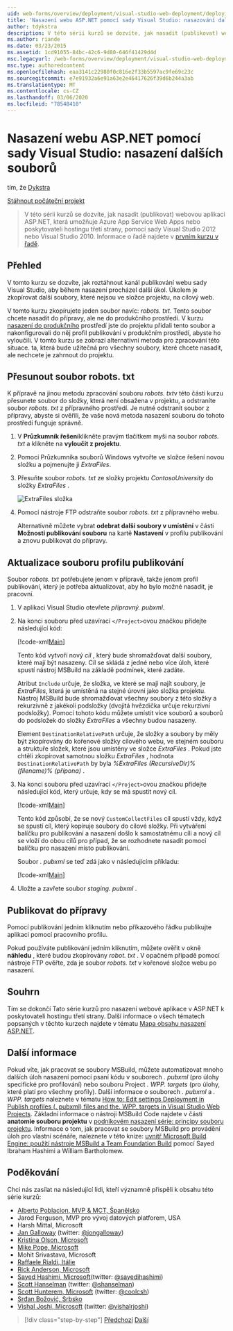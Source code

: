 ```yaml
---
uid: web-forms/overview/deployment/visual-studio-web-deployment/deploying-extra-files
title: 'Nasazení webu ASP.NET pomocí sady Visual Studio: nasazování dalších souborů | Microsoft Docs'
author: tdykstra
description: V této sérii kurzů se dozvíte, jak nasadit (publikovat) webovou aplikaci ASP.NET, která bude Azure App Service Web Apps nebo poskytovateli hostingu třetí strany, pomocí usin...
ms.author: riande
ms.date: 03/23/2015
ms.assetid: 1cd91055-84bc-42c6-9d80-646f41429d4d
msc.legacyurl: /web-forms/overview/deployment/visual-studio-web-deployment/deploying-extra-files
msc.type: authoredcontent
ms.openlocfilehash: eaa3141c22980f0c816e2f33b5597ac9fe69c23c
ms.sourcegitcommit: e7e91932a6e91a63e2e46417626f39d6b244a3ab
ms.translationtype: MT
ms.contentlocale: cs-CZ
ms.lasthandoff: 03/06/2020
ms.locfileid: "78548410"
---
```

# <a name="aspnet-web-deployment-using-visual-studio-deploying-extra-files"></a>Nasazení webu ASP.NET pomocí sady Visual Studio: nasazení dalších souborů

tím, že [Dykstra](https://github.com/tdykstra)

[Stáhnout počáteční projekt](https://go.microsoft.com/fwlink/p/?LinkId=282627)

> V této sérii kurzů se dozvíte, jak nasadit (publikovat) webovou aplikaci ASP.NET, která umožňuje Azure App Service Web Apps nebo poskytovateli hostingu třetí strany, pomocí sady Visual Studio 2012 nebo Visual Studio 2010. Informace o řadě najdete v [prvním kurzu v řadě](introduction.md).

## <a name="overview"></a>Přehled

V tomto kurzu se dozvíte, jak roztáhnout kanál publikování webu sady Visual Studio, aby během nasazení procházel další úkol. Úkolem je zkopírovat další soubory, které nejsou ve složce projektu, na cílový web.

V tomto kurzu zkopírujete jeden soubor navíc: *robots. txt*. Tento soubor chcete nasadit do přípravy, ale ne do produkčního prostředí. V kurzu [nasazení do produkčního](deploying-to-production.md) prostředí jste do projektu přidali tento soubor a nakonfigurovali do něj profil publikování v produkčním prostředí, abyste ho vyloučili. V tomto kurzu se zobrazí alternativní metoda pro zpracování této situace. ta, která bude užitečná pro všechny soubory, které chcete nasadit, ale nechcete je zahrnout do projektu.

## <a name="move-the-robotstxt-file"></a>Přesunout soubor robots. txt

K přípravě na jinou metodu zpracování souboru *robots. txt*v této části kurzu přesunete soubor do složky, která není obsažena v projektu, a odstraníte soubor *robots. txt* z přípravného prostředí. Je nutné odstranit soubor z přípravy, abyste si ověřili, že vaše nová metoda nasazení souboru do tohoto prostředí funguje správně.

1. V **Průzkumník řešení**klikněte pravým tlačítkem myši na soubor *robots. txt* a klikněte na **vyloučit z projektu**.
2. Pomocí Průzkumníka souborů Windows vytvořte ve složce řešení novou složku a pojmenujte ji *ExtraFiles*.
3. Přesuňte soubor *robots. txt* ze složky projektu *ContosoUniversity* do složky *ExtraFiles* .

    ![ExtraFiles složka](deploying-extra-files/_static/image1.png)
4. Pomocí nástroje FTP odstraňte soubor *robots. txt* z přípravného webu.

    Alternativně můžete vybrat **odebrat další soubory v umístění** v části **Možnosti publikování souboru** na kartě **Nastavení** v profilu publikování a znovu publikovat do přípravy.

## <a name="update-the-publish-profile-file"></a>Aktualizace souboru profilu publikování

Soubor *robots. txt* potřebujete jenom v přípravě, takže jenom profil publikování, který je potřeba aktualizovat, aby ho bylo možné nasadit, je pracovní.

1. V aplikaci Visual Studio otevřete *přípravný. pubxml*.
2. Na konci souboru před uzavírací `</Project>`ovou značkou přidejte následující kód:

    [!code-xml[Main](deploying-extra-files/samples/sample1.xml)]

    Tento kód vytvoří nový *cíl* , který bude shromažďovat další soubory, které mají být nasazeny. Cíl se skládá z jedné nebo více úloh, které spustí nástroj MSBuild na základě podmínek, které zadáte.

    Atribut `Include` určuje, že složka, ve které se mají najít soubory, je *ExtraFiles*, která je umístěná na stejné úrovni jako složka projektu. Nástroj MSBuild bude shromažďovat všechny soubory z této složky a rekurzivně z jakékoli podsložky (dvojitá hvězdička určuje rekurzivní podsložky). Pomocí tohoto kódu můžete umístit více souborů a souborů do podsložek do složky *ExtraFiles* a všechny budou nasazeny.

    Element `DestinationRelativePath` určuje, že složky a soubory by měly být zkopírovány do kořenové složky cílového webu, ve stejném souboru a struktuře složek, které jsou umístěny ve složce *ExtraFiles* . Pokud jste chtěli zkopírovat samotnou složku *ExtraFiles* , hodnota `DestinationRelativePath` by byla *\%ExtraFiles (RecursiveDir)% (filename)% (přípona)* .
3. Na konci souboru před uzavírací `</Project>`ovou značkou přidejte následující kód, který určuje, kdy se má spustit nový cíl.

    [!code-xml[Main](deploying-extra-files/samples/sample2.xml)]

    Tento kód způsobí, že se nový `CustomCollectFiles` cíl spustí vždy, když se spustí cíl, který kopíruje soubory do cílové složky. Při vytváření balíčku pro publikování a nasazení došlo k samostatnému cíli a nový cíl se vloží do obou cílů pro případ, že se rozhodnete nasadit pomocí balíčku pro nasazení místo publikování.

    Soubor *. pubxml* se teď zdá jako v následujícím příkladu:

    [!code-xml[Main](deploying-extra-files/samples/sample3.xml?highlight=53-71)]
4. Uložte a zavřete soubor *staging. pubxml* .

## <a name="publish-to-staging"></a>Publikovat do přípravy

Pomocí publikování jedním kliknutím nebo příkazového řádku publikujte aplikaci pomocí pracovního profilu.

Pokud používáte publikování jedním kliknutím, můžete ověřit v okně **náhledu** , které budou zkopírovány *robot. txt* . V opačném případě pomocí nástroje FTP ověřte, zda je soubor *robots. txt* v kořenové složce webu po nasazení.

## <a name="summary"></a>Souhrn

Tím se dokončí Tato série kurzů pro nasazení webové aplikace v ASP.NET k poskytovateli hostingu třetí strany. Další informace o všech tématech popsaných v těchto kurzech najdete v tématu [Mapa obsahu nasazení ASP.NET](https://go.microsoft.com/fwlink/p/?LinkId=282413).

## <a name="more-information"></a>Další informace

Pokud víte, jak pracovat se soubory MSBuild, můžete automatizovat mnoho dalších úloh nasazení pomocí psaní kódu v souborech *. pubxml* (pro úlohy specifické pro profilování) nebo souboru Project *. WPP. targets* (pro úlohy, které platí pro všechny profily). Další informace o souborech *. pubxml* a *. WPP. targets* naleznete v tématu [How to: Edit settings Deployment in Publish profiles (. pubxml) files and the. WPP. targets in Visual Studio Web Projects](https://msdn.microsoft.com/library/ff398069). Základní informace o nástroji MSBuild Code najdete v části **anatomie souboru projektu** v [podnikovém nasazení série: principy souboru projektu](../web-deployment-in-the-enterprise/understanding-the-project-file.md). Informace o tom, jak pracovat se soubory MSBuild pro provádění úloh pro vlastní scénáře, naleznete v této knize: [uvnitř Microsoft Build Engine: použití nástroje MSBuild a Team Foundation Build](http://msbuildbook.com) pomocí Sayed Ibraham Hashimi a William Bartholomew.

## <a name="acknowledgements"></a>Poděkování

Chci nás zasílat na následující lidi, kteří významně přispěli k obsahu této série kurzů:

- [Alberto Poblacion, MVP &amp; MCT, Španělsko](https://mvp.microsoft.com/mvp/Alberto%20Poblacion%20Bolano-36772)
- Jarod Ferguson, MVP pro vývoj datových platforem, USA
- Harsh Mittal, Microsoft
- [Jan Galloway](https://weblogs.asp.net/jgalloway) (twitter: [@jongalloway](http://twitter.com/jongalloway))
- [Kristina Olson, Microsoft](https://blogs.iis.net/krolson/default.aspx)
- [Mike Pope, Microsoft](http://www.mikepope.com/blog/DisplayBlog.aspx)
- Mohit Srivastava, Microsoft
- [Raffaele Rialdi, Itálie](http://www.iamraf.net/)
- [Rick Anderson, Microsoft](https://blogs.msdn.com/b/rickandy/)
- [Sayed Hashimi, Microsoft](http://sedodream.com/default.aspx)(twitter: [@sayedihashimi](http://twitter.com/sayedihashimi))
- [Scott Hanselman](http://www.hanselman.com/blog/) (twitter: [@shanselman](http://twitter.com/shanselman))
- [Scott Hunterem, Microsoft](https://blogs.msdn.com/b/scothu/) (twitter: [@coolcsh](http://twitter.com/coolcsh))
- [Srđan Božović, Srbsko](http://msforge.net/blogs/zmajcek/)
- [Vishal Joshi, Microsoft](http://vishaljoshi.blogspot.com/) (twitter: [@vishalrjoshi](http://twitter.com/vishalrjoshi))

> [!div class="step-by-step"]
> [Předchozí](command-line-deployment.md)
> [Další](troubleshooting.md)

